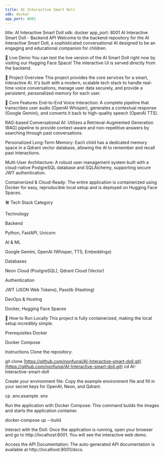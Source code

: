 ```yaml
---
title: AI Interactive Smart Doll
sdk: docker
app_port: 8001
---
```


title: AI Interactive Smart Doll sdk: docker app_port: 8001
AI Interactive Smart Doll - Backend API
Welcome to the backend repository for the AI Interactive Smart Doll, a sophisticated conversational AI designed to be an engaging and educational companion for children.

🚀 Live Demo
You can test the live version of the AI Smart Doll right now by visiting our Hugging Face Space! The interactive UI is served directly from the backend.

🌟 Project Overview
This project provides the core services for a smart, interactive AI. It's built with a modern, scalable tech stack to handle real-time voice conversations, manage user data securely, and provide a persistent, personalized memory for each user.

🧠 Core Features
End-to-End Voice Interaction: A complete pipeline that transcribes user audio (OpenAI Whisper), generates a contextual response (Google Gemini), and converts it back to high-quality speech (OpenAI TTS).

RAG-based Conversational AI: Utilizes a Retrieval-Augmented Generation (RAG) pipeline to provide context-aware and non-repetitive answers by searching through past conversations.

Personalized Long-Term Memory: Each child has a dedicated memory space in a Qdrant vector database, allowing the AI to remember and recall past interactions.

Multi-User Architecture: A robust user management system built with a cloud-native PostgreSQL database and SQLAlchemy, supporting secure JWT authentication.

Containerized & Cloud-Ready: The entire application is containerized using Docker for easy, reproducible local setup and is deployed on Hugging Face Spaces.

🛠️ Tech Stack
Category

Technology

Backend

Python, FastAPI, Uvicorn

AI & ML

Google Gemini, OpenAI (Whisper, TTS, Embeddings)

Databases

Neon Cloud (PostgreSQL), Qdrant Cloud (Vector)

Authentication

JWT (JSON Web Tokens), Passlib (Hashing)

DevOps & Hosting

Docker, Hugging Face Spaces

🚀 How to Run Locally
This project is fully containerized, making the local setup incredibly simple.

Prerequisites
Docker

Docker Compose

Instructions
Clone the repository:

git clone [https://github.com/nonfungi/AI-Interactive-smart-doll.git](https://github.com/nonfungi/AI-Interactive-smart-doll.git)
cd AI-Interactive-smart-doll

Create your environment file:
Copy the example environment file and fill in your secret keys for OpenAI, Neon, and Qdrant.

cp .env.example .env

Run the application with Docker Compose:
This command builds the images and starts the application container.

docker-compose up --build

Interact with the Doll:
Once the application is running, open your browser and go to http://localhost:8001. You will see the interactive web demo.

Access the API Documentation:
The auto-generated API documentation is available at http://localhost:8001/docs.